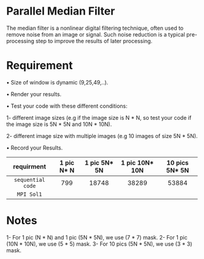 # Parallel Median Filter
The median filter is a nonlinear digital filtering technique, often used to remove 
noise from an image or signal. Such noise reduction is a typical pre-processing 
step to improve the results of later processing.

# Requirement
• Size of window is dynamic (9,25,49,..).

• Render your results.

• Test your code with these different conditions:

   1- different image sizes (e.g if the image size is N * N, so test your code if the image size is 5N * 5N and 10N * 10N).
  
   2- different image size with multiple images (e.g 10 images of size 5N * 5N).
  
• Record your Results.

| requirment        |    1 pic N* N   | 1 pic 5N* 5N    | 1 pic 10N* 10N  | 10 pics 5N* 5N |    
| :---------------: | :-------------: | :-------------: | :-------------: | :------------: | 
| `sequential code` |      799        |      18748      |      38289      |       53884    |
| `MPI Sol1`        |                 |                 |                 |                |

# Notes
1- For 1 pic (N * N) and 1 pic (5N * 5N), we use (7 * 7) mask.
2- For 1 pic (10N * 10N), we use (5 * 5) mask.
3- For 10 pics (5N * 5N), we use (3 * 3) mask.
